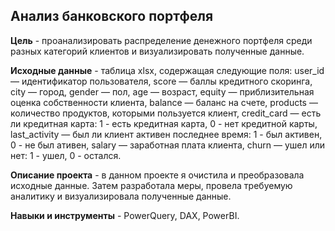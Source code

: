 ## Анализ банковского портфеля

**Цель** - проанализировать распределение денежного портфеля среди разных категорий клиентов и визуализировать полученные данные.

**Исходные данные** - таблица xlsx, содержащая следующие поля:
user_id — идентификатор пользователя,
score — баллы кредитного скоринга,
city — город,
gender — пол,
age — возраст,
equity — приблизительная оценка собственности клиента,
balance — баланс на счете,
products — количество продуктов, которыми пользуется клиент,
credit_card — есть ли кредитная карта:
  1 - есть кредитная карта,
  0 - нет кредитной карты,
last_activity — был ли клиент активен последнее время:
  1 - был активен,
  0 - не был ативен,
salary — заработная плата клиента,
churn — ушел или нет:
  1 - ушел,
  0 - остался.

**Описание проекта** - в данном проекте я очистила и преобразовала исходные данные. Затем разработала меры, провела требуемую аналитику и визуализировала полученные данные.

**Навыки и инструменты** - PowerQuery, DAX, PowerBI.
